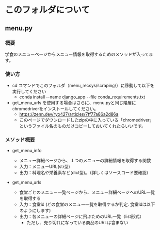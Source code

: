 # このフォルダについて
## menu.py
### 概要
学食のメニューページからメニュー情報を取得するためのメソッドが入ってます。

### 使い方
- cd コマンドでこのフォルダ（menu_recsys/scraping/）に移動して以下を実行してください
    - conda install --name django_app --file conda_requirements.txt
- get_menu_urls を使用する場合はさらに、menu.pyと同じ階層にchromedriverをインストールしてください。
    - https://zenn.dev/ryo427/articles/7ff77a86a2d86a
    - このページでダウンロードしたzipの中に入っている「chromedriver」というファイル名のものだけコピーしておいてくれたらいいです。

### メソッド概要
- get_menu_info
    - メニュー詳細ページから、１つのメニューの詳細情報を取得する関数
    - 入力：メニューURL(str型)
    - 出力：料理名や栄養素など(dict型)。（詳しくはソースコード要確認）

- get_menu_urls
    - 食堂ごとのメニュー一覧ページから、メニュー詳細ページへのURL一覧を取得する
    - 入力：食堂id (どの食堂のメニュー一覧を取得するか判定. 食堂idは以下のようにします)
    - 出力：各メニューの詳細ページに飛ぶためのURL一覧（list形式）
        - ただし、売り切れになっている商品のURLは含まない